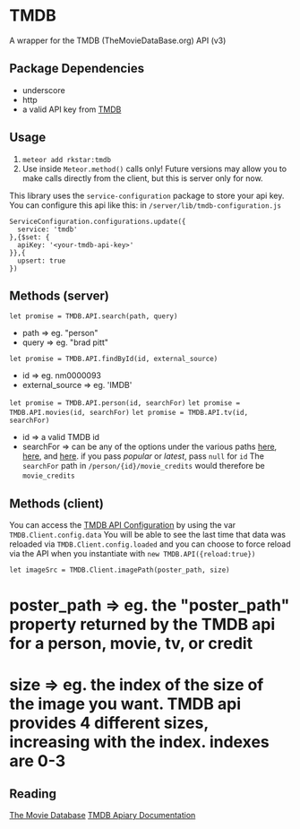 TMDB
===============

A wrapper for the TMDB (TheMovieDataBase.org) API (v3)

## Package Dependencies
* underscore
* http
* a valid API key from [TMDB](https://www.themoviedb.org)

## Usage
1. `meteor add rkstar:tmdb`
2. Use inside `Meteor.method()` calls only! Future versions may allow you to make calls directly from the client, but this is server only for now.

This library uses the `service-configuration` package to store your api key. You can configure this api like this:
in `/server/lib/tmdb-configuration.js`
```
ServiceConfiguration.configurations.update({
  service: 'tmdb'
},{$set: {
  apiKey: '<your-tmdb-api-key>'
}},{
  upsert: true
})
```

## Methods (server)
`let promise = TMDB.API.search(path, query)`
* path => eg. "person"
* query => eg. "brad pitt"

`let promise = TMDB.API.findById(id, external_source)`
* id => eg. nm0000093
* external_source => eg. 'IMDB'

`let promise = TMDB.API.person(id, searchFor)`
`let promise = TMDB.API.movies(id, searchFor)`
`let promise = TMDB.API.tv(id, searchFor)`
* id => a valid TMDB id
* searchFor => can be any of the options under the various paths [here](http://docs.themoviedb.apiary.io/#reference/people), [here](http://docs.themoviedb.apiary.io/#reference/movies), and [here](http://docs.themoviedb.apiary.io/#reference/tv).  if you pass *popular* or *latest*, pass `null` for `id`
The `searchFor` path in `/person/{id}/movie_credits` would therefore be `movie_credits`

## Methods (client)
You can access the [TMDB API Configuration](http://docs.themoviedb.apiary.io/#reference/configuration) by using the var `TMDB.Client.config.data`
You will be able to see the last time that data was reloaded via `TMDB.Client.config.loaded` and you can choose to force reload via the API when you instantiate with `new TMDB.API({reload:true})`

`let imageSrc = TMDB.Client.imagePath(poster_path, size)`
# poster_path => eg. the "poster_path" property returned by the TMDB api for a person, movie, tv, or credit
# size => eg. the index of the size of the image you want. TMDB api provides 4 different sizes, increasing with the index. indexes are 0-3

## Reading
[The Movie Database](https://www.themoviedb.org)
[TMDB Apiary Documentation](http://docs.themoviedb.apiary.io/)